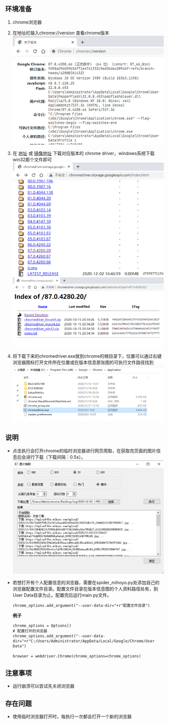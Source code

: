 ## 环境准备

1. chrome浏览器
   
2. 在地址栏输入chrome://version 查看chrome版本
   ![浏览器版本信息](./pics/chrome_version.png)

3. 在 [地址](http://chromedriver.storage.googleapis.com/index.html) 或 [镜像地址](http://npm.taobao.org/mirrors/chromedriver/) 下载对应版本的 chrome driver，windows系统下载win32那个文件即可
  ![图片1](./pics/selenium_1.png)
  ![图片2](./pics/selenium_2.png)
4. 将下载下来的chromedriver.exe放到chrome的根目录下，位置可以通过右键浏览器图标打开文件所在位置或在版本信息那张图的可执行文件路径找到
   ![路径](./pics/location.png)

## 说明

- 点击执行会打开chrome的临时浏览器进行网页爬取，在获取完页面的图片信息后会进行下载（下载间隔：0.5s）。
  ![界面](./pics/main_win.png)
- 若想打开有个人配置信息的浏览器，需要在spider_mihoyo.py处添加自己的浏览器配置文件目录。配置文件目录在版本信息图的个人资料路径处有，到User Data目录为止。配置完后运行main.py文件。

    `chrome_options.add_argument("--user-data-dir="+r"配置文件目录")`

    **例子**
    ```
    chrome_options = Options()
    # 配置打开的浏览器
    chrome_options.add_argument("--user-data-dir="+r"C:/Users/Administrator/AppData/Local/Google/Chrome/User Data")

    browser = webdriver.Chrome(chrome_options=chrome_options)
    ```

## 注意事项
- 运行崩溃可以尝试先关闭浏览器


## 存在问题
- 使用临时浏览器打开时，每执行一次都会打开一个新的浏览器